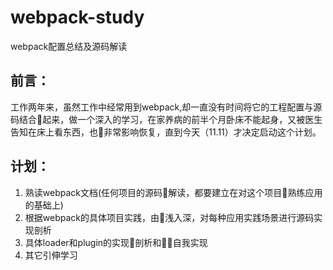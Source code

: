 # webpack-study
webpack配置总结及源码解读

##   前言：

工作两年来，虽然工作中经常用到webpack,却一直没有时间将它的工程配置与源码结合起来，做一个深入的学习，在家养病的前半个月卧床不能起身，又被医生告知在床上看东西，也非常影响恢复，直到今天（11.11）才决定启动这个计划。

##   计划：
1. 熟读webpack文档(任何项目的源码解读，都要建立在对这个项目熟练应用的基础上)
2. 根据webpack的具体项目实践，由浅入深，对每种应用实践场景进行源码实现剖析
3. 具体loader和plugin的实现剖析和自我实现
4. 其它引伸学习